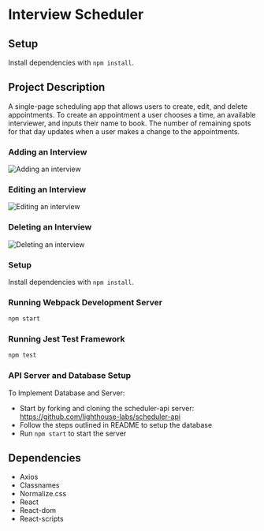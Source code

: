 # Interview Scheduler

## Setup

Install dependencies with `npm install`.

## Project Description

A single-page scheduling app that allows users to create, edit, and delete appointments. To create an appointment a user chooses a time, an available interviewer, and inputs their name to book. The number of remaining spots for that day updates when a user makes a change to the appointments.

### Adding an Interview

![Adding an interview](https://github.com/feltfan/scheduler/blob/master/docs/addappointment.gif?raw=true)

### Editing an Interview

![Editing an interview](https://github.com/feltfan/scheduler/blob/master/docs/editappointment.gif?raw=true)

### Deleting an Interview

![Deleting an interview](<https://github.com/feltfan/scheduler/blob/master/docs/deleteappointment(1).gif?raw=true>)

### Setup

Install dependencies with `npm install`.

### Running Webpack Development Server

```sh
npm start
```

### Running Jest Test Framework

```sh
npm test
```

### API Server and Database Setup

To Implement Database and Server:

- Start by forking and cloning the scheduler-api server: https://github.com/lighthouse-labs/scheduler-api
- Follow the steps outlined in README to setup the database
- Run `npm start` to start the server

## Dependencies

- Axios
- Classnames
- Normalize.css
- React
- React-dom
- React-scripts
